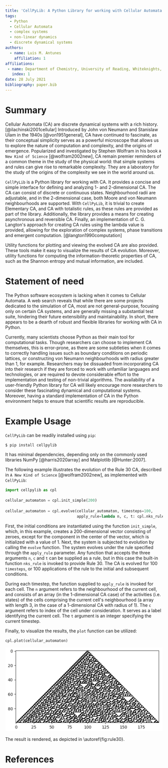 ```yaml
---
title: 'CellPyLib: A Python Library for working with Cellular Automata'
tags:
  - Python
  - Cellular Automata
  - complex systems
  - non-linear dynamics
  - discrete dynamical systems
authors:
  - name: Luis M. Antunes
    affiliation: 1
affiliations:
 - name: Department of Chemistry, University of Reading, Whiteknights, Reading RG6 6DX, United Kingdom
   index: 1
date: 28 July 2021
bibliography: paper.bib
---
```


# Summary

Cellular Automata (CA) are discrete dynamical systems with a rich history. [@ilachinski2001cellular] Introduced by John 
von Neumann and Stanislaw Ulam in the 1940s [@von1951general], CA have continued to fascinate, as their conceptual 
simplicity serves as a powerful microscope that allows us to explore the nature of computation and complexity, and the 
origins of emergence. Popularized and investigated by Stephen Wolfram in his book `A New Kind of Science` 
[@wolfram2002new], CA remain premier reminders of a common theme in the study of the physical world: that simple systems 
and rules can give rise to remarkable complexity. They are a laboratory for the study of the origins of the complexity 
we see in the world around us.

`CellPyLib` is a Python library for working with CA. It provides a concise and simple interface for defining and 
analyzing 1- and 2-dimensional CA. The CA can consist of discrete or continuous states. Neighbourhood radii are 
adjustable, and in the 2-dimensional case, both Moore and von Neumann neighbourhoods are supported. With `CellPyLib`, it 
is trivial to create Elementary CA, and CA with totalistic rules, as these rules are provided as part of the library. 
Additionally, the library provides a means for creating asynchronous and reversible CA. Finally, an implementation 
of C. G. Langton's approach for creating CA rules using the lambda value is provided, allowing for the exploration of 
complex systems, phase transitions and emergent computation. [@langton1990computation]

Utility functions for plotting and viewing the evolved CA are also provided. These tools make it easy to visualize the
results of CA evolution. Moreover, utility functions for computing the information-theoretic properties of CA, such as
the Shannon entropy and mutual information, are included.

# Statement of need

The Python software ecosystem is lacking when it comes to Cellular Automata. A web search reveals that while there are 
some projects dedicated to the simulation of CA, most are not general-purpose, focusing only on certain CA systems, and 
are generally missing a substantial test suite, hindering their future extensibility and maintainability. In short, 
there appears to be a dearth of robust and flexible libraries for working with CA in Python. 

Currently, many scientists choose Python as their main tool for computational tasks. Though researchers can choose to 
implement CA themselves, this is error-prone, as there are some subtleties when it comes to correctly handling issues 
such as boundary conditions on periodic lattices, or constructing von Neumann neighbourhoods with radius greater than 1, 
for example. Researchers may be dissuaded from incorporating CA into their research if they are forced to work with 
unfamiliar languages and technologies, or are required to devote considerable effort to the implementation and testing 
of non-trivial algorithms. The availability of a user-friendly Python library for CA will likely encourage more 
researchers to consider these fascinating dynamical and computational systems. Moreover, having a standard 
implementation of CA in the Python environment helps to ensure that scientific results are reproducible.

# Example Usage

`CellPyLib` can be readily installed using `pip`:

```
$ pip install cellpylib
```

It has minimal dependencies, depending only on the commonly used libraries NumPy [@harris2020array] and Matplotlib 
[@Hunter:2007].

The following example illustrates the evolution of the Rule 30 CA, described in `A New Kind of Science` 
[@wolfram2002new], as implemented with `CellPyLib`:

```python
import cellpylib as cpl

cellular_automaton = cpl.init_simple(200)

cellular_automaton = cpl.evolve(cellular_automaton, timesteps=100, 
                                apply_rule=lambda n, c, t: cpl.nks_rule(n, 30))
```

First, the initial conditions are instantiated using the function `init_simple`, which, in this example, creates a 
200-dimensional vector consisting of zeroes, except for the component in the center of the vector, which is initialized
with a value of 1. Next, the system is subjected to evolution by calling the `evolve` function. The system evolves under 
the rule specified through the `apply_rule` parameter. Any function that accepts the three arguments `n`, `c` and `t` 
can be supplied as a rule, but in this case the built-in function `nks_rule` is invoked to provide Rule 30. The CA is 
evolved for 100 `timesteps`, or 100 applications of the rule to the initial and subsequent conditions.

During each timestep, the function supplied to `apply_rule` is invoked for each cell. The `n` argument refers to the 
neighbourhood of the current cell, and consists of an array (in the 1-dimensional CA case) of the activities (i.e. 
states) of the cells comprising the current cell's neighbourhood (a array with length 3, in the case of a 1-dimensional 
CA with radius of 1). The `c` argument refers to index of the cell under consideration. It serves as a label identifying 
the current cell. The `t` argument is an integer specifying the current timestep.

Finally, to visualize the results, the `plot` function can be utilized:

```python
cpl.plot(cellular_automaton)
```

![Rule 30.\label{fig:rule30}](rule30.png)

The result is rendered, as depicted in \autoref{fig:rule30}.

# References